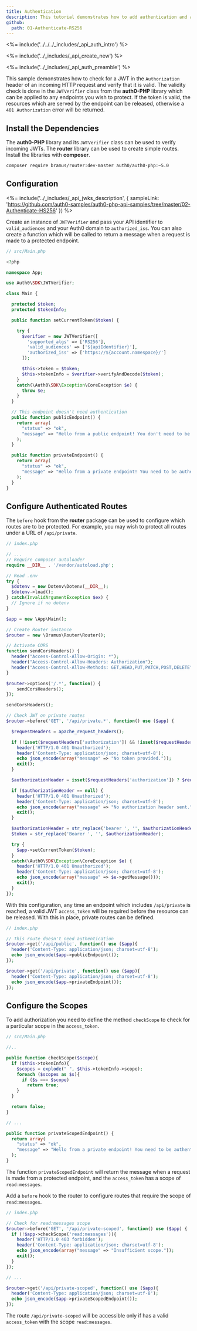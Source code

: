 ```yaml
---
title: Authentication
description: This tutorial demonstrates how to add authentication and authorization to a PHP API
github:
  path: 01-Authenticate-RS256
---
```


<%= include('../../../_includes/_api_auth_intro') %>

<%= include('../_includes/_api_create_new') %>

<%= include('../_includes/_api_auth_preamble') %>

This sample demonstrates how to check for a JWT in the `Authorization` header of an incoming HTTP request and verify that it is valid. The validity check is done in the `JWTVerifier` class from the **auth0-PHP** library which can be applied to any endpoints you wish to protect. If the token is valid, the resources which are served by the endpoint can be released, otherwise a `401 Authorization` error will be returned.

## Install the Dependencies

The **auth0-PHP** library and its `JWTVerifier` class can be used to verify incoming JWTs. The **router** library can be used to create simple routes. Install the libraries with **composer**.

```bash
composer require bramus/router:dev-master auth0/auth0-php:~5.0
```

## Configuration

<%= include('../_includes/_api_jwks_description', { sampleLink: 'https://github.com/auth0-samples/auth0-php-api-samples/tree/master/02-Authenticate-HS256' }) %>

Create an instance of `JWTVerifier` and pass your API identifier to `valid_audiences` and your Auth0 domain to `authorized_iss`. You can also create a function which will be called to return a message when a request is made to a protected endpoint.

```php
// src/Main.php

<?php

namespace App;

use Auth0\SDK\JWTVerifier;

class Main {

  protected $token;
  protected $tokenInfo;

  public function setCurrentToken($token) {

    try {
      $verifier = new JWTVerifier([
        'supported_algs' => ['RS256'],
        'valid_audiences' => ['${apiIdentifier}'],
        'authorized_iss' => ['https://${account.namespace}/']
      ]);

      $this->token = $token;
      $this->tokenInfo = $verifier->verifyAndDecode($token);
    }
    catch(\Auth0\SDK\Exception\CoreException $e) {
      throw $e;
    }
  }

  // This endpoint doesn't need authentication
  public function publicEndpoint() {
    return array(
      "status" => "ok",
      "message" => "Hello from a public endpoint! You don't need to be authenticated to see this."
    );
  }

  public function privateEndpoint() {
    return array(
      "status" => "ok",
      "message" => "Hello from a private endpoint! You need to be authenticated to see this."
    );
  }
}
```

## Configure Authenticated Routes

The `before` hook from the **router** package can be used to configure which routes are to be protected. For example, you may wish to protect all routes under a URL of `/api/private`.

```php
// index.php

// ...
// Require composer autoloader
require __DIR__ . '/vendor/autoload.php';

// Read .env
try {
  $dotenv = new Dotenv\Dotenv(__DIR__);
  $dotenv->load();
} catch(InvalidArgumentException $ex) {
  // Ignore if no dotenv
}

$app = new \App\Main();

// Create Router instance
$router = new \Bramus\Router\Router();

// Activate CORS
function sendCorsHeaders() {
  header("Access-Control-Allow-Origin: *");
  header("Access-Control-Allow-Headers: Authorization");
  header("Access-Control-Allow-Methods: GET,HEAD,PUT,PATCH,POST,DELETE");
}

$router->options('/.*', function() {
    sendCorsHeaders();
});

sendCorsHeaders();

// Check JWT on private routes
$router->before('GET', '/api/private.*', function() use ($app) {

  $requestHeaders = apache_request_headers();

  if (!isset($requestHeaders['authorization']) && !isset($requestHeaders['Authorization'])) {
    header('HTTP/1.0 401 Unauthorized');
    header('Content-Type: application/json; charset=utf-8');
    echo json_encode(array("message" => "No token provided."));
    exit();
  }

  $authorizationHeader = isset($requestHeaders['authorization']) ? $requestHeaders['authorization'] : $requestHeaders['Authorization'];

  if ($authorizationHeader == null) {
    header('HTTP/1.0 401 Unauthorized');
    header('Content-Type: application/json; charset=utf-8');
    echo json_encode(array("message" => "No authorization header sent."));
    exit();
  }

  $authorizationHeader = str_replace('bearer ', '', $authorizationHeader);
  $token = str_replace('Bearer ', '', $authorizationHeader);

  try {
    $app->setCurrentToken($token);
  }
  catch(\Auth0\SDK\Exception\CoreException $e) {
    header('HTTP/1.0 401 Unauthorized');
    header('Content-Type: application/json; charset=utf-8');
    echo json_encode(array("message" => $e->getMessage()));
    exit();
  }
});
```

With this configuration, any time an endpoint which includes `/api/private` is reached, a valid JWT `access_token` will be required before the resource can be released. With this in place, private routes can be defined.

```php
// index.php

// This route doesn't need authentication
$router->get('/api/public', function() use ($app){
  header('Content-Type: application/json; charset=utf-8');
  echo json_encode($app->publicEndpoint());
});

$router->get('/api/private', function() use ($app){
  header('Content-Type: application/json; charset=utf-8');
  echo json_encode($app->privateEndpoint());
});
```

## Configure the Scopes

To add authorization you need to define the method `checkScope` to check for a particular scope in the `access_token`.

```php
// src/Main.php

//..

public function checkScope($scope){
  if ($this->tokenInfo){
    $scopes = explode(" ", $this->tokenInfo->scope);
    foreach ($scopes as $s){
      if ($s === $scope)
        return true;
    }
  }

  return false;
}

// ...

public function privateScopedEndpoint() {
  return array(
    "status" => "ok",
    "message" => "Hello from a private endpoint! You need to be authenticated and have a scope of read:messages to see this."
  );
}
```

The function `privateScopedEndpoint` will return the message when a request is made from a protected endpoint, and the `access_token` has a scope of `read:messages`.

Add a `before` hook to the router to configure routes that require the scope of `read:messages`.

```php
// index.php

// Check for read:messages scope
$router->before('GET', '/api/private-scoped', function() use ($app) {
  if (!$app->checkScope('read:messages')){
    header('HTTP/1.0 403 forbidden');
    header('Content-Type: application/json; charset=utf-8');
    echo json_encode(array("message" => "Insufficient scope."));
    exit();
  }
});

// ...

$router->get('/api/private-scoped', function() use ($app){
  header('Content-Type: application/json; charset=utf-8');
  echo json_encode($app->privateScopedEndpoint());
});
```

The route `/api/private-scoped` will be accessible only if has a valid `access_token` with the scope `read:messages`.
